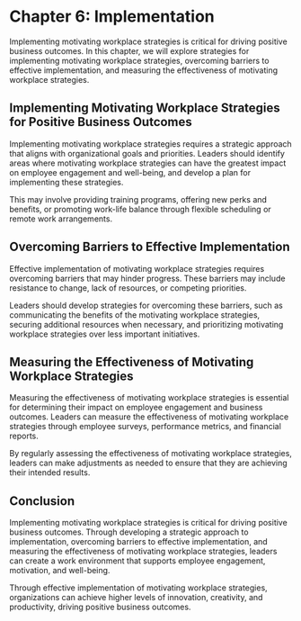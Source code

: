 Chapter 6: Implementation
=========================

Implementing motivating workplace strategies is critical for driving positive business outcomes. In this chapter, we will explore strategies for implementing motivating workplace strategies, overcoming barriers to effective implementation, and measuring the effectiveness of motivating workplace strategies.

Implementing Motivating Workplace Strategies for Positive Business Outcomes
---------------------------------------------------------------------------

Implementing motivating workplace strategies requires a strategic approach that aligns with organizational goals and priorities. Leaders should identify areas where motivating workplace strategies can have the greatest impact on employee engagement and well-being, and develop a plan for implementing these strategies.

This may involve providing training programs, offering new perks and benefits, or promoting work-life balance through flexible scheduling or remote work arrangements.

Overcoming Barriers to Effective Implementation
-----------------------------------------------

Effective implementation of motivating workplace strategies requires overcoming barriers that may hinder progress. These barriers may include resistance to change, lack of resources, or competing priorities.

Leaders should develop strategies for overcoming these barriers, such as communicating the benefits of the motivating workplace strategies, securing additional resources when necessary, and prioritizing motivating workplace strategies over less important initiatives.

Measuring the Effectiveness of Motivating Workplace Strategies
--------------------------------------------------------------

Measuring the effectiveness of motivating workplace strategies is essential for determining their impact on employee engagement and business outcomes. Leaders can measure the effectiveness of motivating workplace strategies through employee surveys, performance metrics, and financial reports.

By regularly assessing the effectiveness of motivating workplace strategies, leaders can make adjustments as needed to ensure that they are achieving their intended results.

Conclusion
----------

Implementing motivating workplace strategies is critical for driving positive business outcomes. Through developing a strategic approach to implementation, overcoming barriers to effective implementation, and measuring the effectiveness of motivating workplace strategies, leaders can create a work environment that supports employee engagement, motivation, and well-being.

Through effective implementation of motivating workplace strategies, organizations can achieve higher levels of innovation, creativity, and productivity, driving positive business outcomes.
